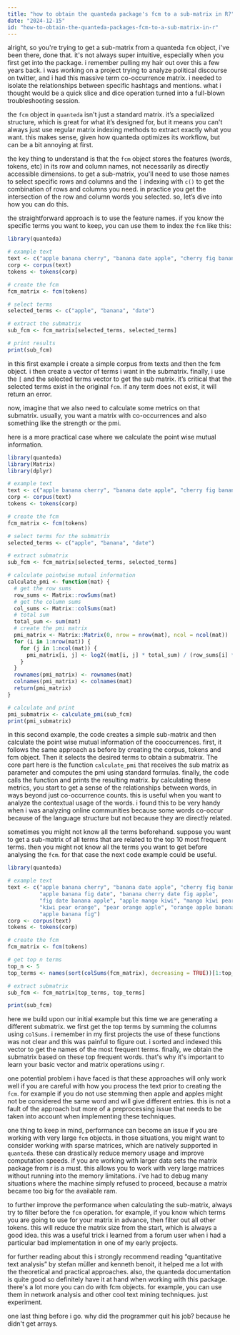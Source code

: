 ```yaml
---
title: "how to obtain the quanteda package's fcm to a sub-matrix in R?"
date: "2024-12-15"
id: "how-to-obtain-the-quanteda-packages-fcm-to-a-sub-matrix-in-r"
---
```


alright, so you're trying to get a sub-matrix from a quanteda `fcm` object, i've been there, done that. it's not always super intuitive, especially when you first get into the package. i remember pulling my hair out over this a few years back. i was working on a project trying to analyze political discourse on twitter, and i had this massive term co-occurrence matrix. i needed to isolate the relationships between specific hashtags and mentions. what i thought would be a quick slice and dice operation turned into a full-blown troubleshooting session.

the `fcm` object in `quanteda` isn't just a standard matrix. it’s a specialized structure, which is great for what it’s designed for, but it means you can't always just use regular matrix indexing methods to extract exactly what you want. this makes sense, given how quanteda optimizes its workflow, but can be a bit annoying at first.

the key thing to understand is that the `fcm` object stores the features (words, tokens, etc) in its row and column names, not necessarily as directly accessible dimensions. to get a sub-matrix, you'll need to use those names to select specific rows and columns and the `[` indexing with `c()` to get the combination of rows and columns you need. in practice you get the intersection of the row and column words you selected. so, let’s dive into how you can do this.

the straightforward approach is to use the feature names. if you know the specific terms you want to keep, you can use them to index the `fcm` like this:

```r
library(quanteda)

# example text
text <- c("apple banana cherry", "banana date apple", "cherry fig banana")
corp <- corpus(text)
tokens <- tokens(corp)

# create the fcm
fcm_matrix <- fcm(tokens)

# select terms
selected_terms <- c("apple", "banana", "date")

# extract the submatrix
sub_fcm <- fcm_matrix[selected_terms, selected_terms]

# print results
print(sub_fcm)
```

in this first example i create a simple corpus from texts and then the fcm object. i then create a vector of terms i want in the submatrix. finally, i use the `[` and the selected terms vector to get the sub matrix. it’s critical that the selected terms exist in the original `fcm`. if any term does not exist, it will return an error.

now, imagine that we also need to calculate some metrics on that submatrix. usually, you want a matrix with co-occurrences and also something like the strength or the pmi.

here is a more practical case where we calculate the point wise mutual information.

```r
library(quanteda)
library(Matrix)
library(dplyr)

# example text
text <- c("apple banana cherry", "banana date apple", "cherry fig banana", "apple banana fig date", "banana cherry date fig apple", "fig date banana apple")
corp <- corpus(text)
tokens <- tokens(corp)

# create the fcm
fcm_matrix <- fcm(tokens)

# select terms for the submatrix
selected_terms <- c("apple", "banana", "date")

# extract submatrix
sub_fcm <- fcm_matrix[selected_terms, selected_terms]

# calculate pointwise mutual information
calculate_pmi <- function(mat) {
  # get the row sums
  row_sums <- Matrix::rowSums(mat)
  # get the column sums
  col_sums <- Matrix::colSums(mat)
  # total sum
  total_sum <- sum(mat)
  # create the pmi matrix
  pmi_matrix <- Matrix::Matrix(0, nrow = nrow(mat), ncol = ncol(mat))
  for (i in 1:nrow(mat)) {
    for (j in 1:ncol(mat)) {
      pmi_matrix[i, j] <- log2((mat[i, j] * total_sum) / (row_sums[i] * col_sums[j]))
    }
  }
  rownames(pmi_matrix) <- rownames(mat)
  colnames(pmi_matrix) <- colnames(mat)
  return(pmi_matrix)
}

# calculate and print
pmi_submatrix <- calculate_pmi(sub_fcm)
print(pmi_submatrix)
```

in this second example, the code creates a simple sub-matrix and then calculate the point wise mutual information of the cooccurrences. first, it follows the same approach as before by creating the corpus, tokens and fcm object. Then it selects the desired terms to obtain a submatrix. The core part here is the function `calculate_pmi` that receives the sub matrix as parameter and computes the pmi using standard formulas. finally, the code calls the function and prints the resulting matrix. by calculating these metrics, you start to get a sense of the relationships between words, in ways beyond just co-occurrence counts. this is useful when you want to analyze the contextual usage of the words. i found this to be very handy when i was analyzing online communities because some words co-occur because of the language structure but not because they are directly related.

sometimes you might not know all the terms beforehand. suppose you want to get a sub-matrix of all terms that are related to the top 10 most frequent terms. then you might not know all the terms you want to get before analysing the `fcm`. for that case the next code example could be useful.

```r
library(quanteda)

# example text
text <- c("apple banana cherry", "banana date apple", "cherry fig banana",
          "apple banana fig date", "banana cherry date fig apple",
          "fig date banana apple", "apple mango kiwi", "mango kiwi pear",
          "kiwi pear orange", "pear orange apple", "orange apple banana",
          "apple banana fig")
corp <- corpus(text)
tokens <- tokens(corp)

# create the fcm
fcm_matrix <- fcm(tokens)

# get top n terms
top_n <- 5
top_terms <- names(sort(colSums(fcm_matrix), decreasing = TRUE))[1:top_n]

# extract submatrix
sub_fcm <- fcm_matrix[top_terms, top_terms]

print(sub_fcm)
```

here we build upon our initial example but this time we are generating a different submatrix. we first get the top terms by summing the columns using `colSums`. i remember in my first projects the use of these functions was not clear and this was painful to figure out. i sorted and indexed this vector to get the names of the most frequent terms. finally, we obtain the submatrix based on these top frequent words. that's why it's important to learn your basic vector and matrix operations using r.

one potential problem i have faced is that these approaches will only work well if you are careful with how you process the text prior to creating the `fcm`. for example if you do not use stemming then apple and apples might not be considered the same word and will give different entries. this is not a fault of the approach but more of a preprocessing issue that needs to be taken into account when implementing these techniques.

one thing to keep in mind, performance can become an issue if you are working with very large `fcm` objects. in those situations, you might want to consider working with sparse matrices, which are natively supported in `quanteda`. these can drastically reduce memory usage and improve computation speeds. if you are working with larger data sets the matrix package from r is a must. this allows you to work with very large matrices without running into the memory limitations. i've had to debug many situations where the machine simply refused to proceed, because a matrix became too big for the available ram.

to further improve the performance when calculating the sub-matrix, always try to filter before the `fcm` operation. for example, if you know which terms you are going to use for your matrix in advance, then filter out all other tokens. this will reduce the matrix size from the start, which is always a good idea. this was a useful trick i learned from a forum user when i had a particular bad implementation in one of my early projects.

for further reading about this i strongly recommend reading “quantitative text analysis” by  stefan müller and kenneth benoit, it helped me a lot with the theoretical and practical approaches. also, the quanteda documentation is quite good so definitely have it at hand when working with this package. there's a lot more you can do with fcm objects. for example, you can use them in network analysis and other cool text mining techniques. just experiment.

one last thing before i go. why did the programmer quit his job? because he didn't get arrays.
